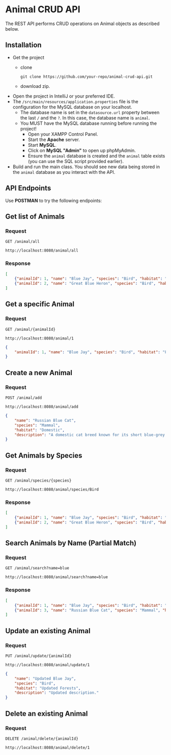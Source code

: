 # Animal CRUD API

The REST API performs CRUD operations on Animal objects as described below.

## Installation
- Get the project
    - clone

      `git clone https://github.com/your-repo/animal-crud-api.git`
    - download zip.
- Open the project in IntelliJ or your preferred IDE.
- The `/src/main/resources/application.properties` file is the configuration for the MySQL database on your localhost.
    - The database name is set in the `datasource.url` property between the last `/` and the `?`. In this case, the database name is `animal`.
    - You MUST have the MySQL database running before running the project!
        - Open your XAMPP Control Panel.
        - Start the **Apache** server.
        - Start **MySQL**.
        - Click on **MySQL "Admin"** to open up phpMyAdmin.
        - Ensure the `animal` database is created and the `animal` table exists (you can use the SQL script provided earlier).
- Build and run the main class. You should see new data being stored in the `animal` database as you interact with the API.

## API Endpoints
Use **POSTMAN** to try the following endpoints:

## Get list of Animals

### Request

`GET /animal/all`

`http://localhost:8080/animal/all`

### Response

```json
[
    {"animalId": 1, "name": "Blue Jay", "species": "Bird", "habitat": "Forests", "description": "A vibrant blue bird found in North America."}, 
    {"animalId": 2, "name": "Great Blue Heron", "species": "Bird", "habitat": "Wetlands", "description": "A large wading bird found in North American wetlands."}
]
```

## Get a specific Animal

### Request
`GET /animal/{animalId}`

`http://localhost:8080/animal/1`

```json
{
    "animalId": 1, "name": "Blue Jay", "species": "Bird", "habitat": "Forests", "description": "A vibrant blue bird found in North America."
}
```

## Create a new Animal

### Request

`POST /animal/add`

`http://localhost:8080/animal/add`

```json
{
    "name": "Russian Blue Cat",
    "species": "Mammal",
    "habitat": "Domestic",
    "description": "A domestic cat breed known for its short blue-grey coat."
}
```

## Get Animals by Species

### Request

`GET /animal/species/{species}`

`http://localhost:8080/animal/species/Bird`

### Response

```json
[
    {"animalId": 1, "name": "Blue Jay", "species": "Bird", "habitat": "Forests", "description": "A vibrant blue bird found in North America."}, 
    {"animalId": 2, "name": "Great Blue Heron", "species": "Bird", "habitat": "Wetlands", "description": "A large wading bird found in North American wetlands."}
]
```

## Search Animals by Name (Partial Match)

### Request

`GET /animal/search?name=blue`

`http://localhost:8080/animal/search?name=blue`

### Response

```json
[
    {"animalId": 1, "name": "Blue Jay", "species": "Bird", "habitat": "Forests", "description": "A vibrant blue bird found in North America."}, 
    {"animalId": 3, "name": "Russian Blue Cat", "species": "Mammal", "habitat": "Domestic", "description": "A domestic cat breed known for its short blue-grey coat."}
]
```

## Update an existing Animal

### Request

`PUT /animal/update/{animalId}`

`http://localhost:8080/animal/update/1`

```json
{
    "name": "Updated Blue Jay",
    "species": "Bird",
    "habitat": "Updated Forests",
    "description": "Updated description."
}
```

## Delete an existing Animal

### Request

`DELETE /animal/delete/{animalId}`

`http://localhost:8080/animal/delete/1`